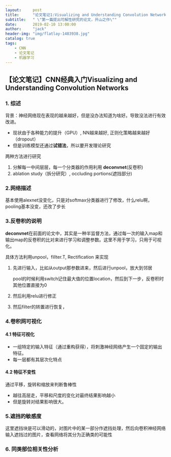 ```yaml
---
layout:     post
title:      "论文笔记1:Visualizing and Understanding Convolution Networks"
subtitle:   " \"第一篇提出可解性研究的论文，开山之作\""
date:       2019-02-10 13:00:00
author:     "jack"
header-img: "img/flatlay-1483938.jpg"
catalog: true
tags:
    - CNN
    - 论文笔记
    - 机器学习
---
```


## 【论文笔记】CNN经典入门Visualizing and Understanding Convolution Networks

### 1. 综述

背景：神经网络现在表现的越来越好，但是没办法知道为啥好。导致没法进行有效改进。

- 现状由于各种能力的提升（GPU）, NN越来越好,  正则化策略越来越好（dropout）
- 但是训练模型还通过**试错法**，所以要开发理论研究

两种方法进行研究

1. 分解每一中间层层，每一个分类器的作用利用 **deconvnet**(反卷积)
2. ablation study（拆分研究）, occluding portions(遮挡部分)

### 2.网络描述

   基本使用alexnet没变化，只是对softmax分类器进行了修改，什么relu啊，pooling基本没变，还改了步长

### 3.反卷积的说明

**deconvnet**在前面的论文中，其实是一种半监督方法，通过每一次的输入map和输出map的反卷积的比对来进行学习和调整参数。这里不用于学习，只用于可视化。

具体方法利用unpool，fillter.T, Rectification 来实现

1. 先进行输入，比如从output那参数进来，然后进行unpool，放大到邻居

   pool的时候利用switch记住最大值的位置location，然后到下一步，反卷积时其他位置直接为0

2. 然后利用relu进行修正

3. 然后filter的转置进行恢复，

### 4.卷积网可视化

#### 4.1 特征可视化

- 一组特定的输入特征（通过重构获得），将刺激神经网络产生一个固定的输出特征。
- 每一层都有其层次化特点

#### 4.2 特征不变性

通过平移，旋转和缩放来判断鲁棒性

- 越往高层走，平移和尺度的变化对最终结果影响越小
- 但是旋转对结果影响很大。

### 5.遮挡的敏感度

这里遮挡块是可以滑动的，对图片中的某一部分作遮挡处理，然后向卷积神经网络输入遮挡过的图片，查看网络将其分为正确类的可能性

### 6. 同类部位相关性分析







